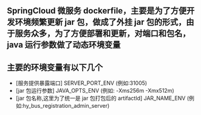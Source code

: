 ## SpringCloud 微服务 dockerfile，主要是为了方便开发环境频繁更新 jar 包，做成了外挂 jar 包的形式，由于服务众多，为了方便部署和更新，对端口和包名，java 运行参数做了动态环境变量

## 主要的环境变量有以下几个

- [服务提供暴露端口] SERVER_PORT_ENV (例如:31005)
- [jar 包运行参数] JAVA_OPTS_ENV (例如: -Xms256m -Xmx512m)
- [jar 包名称,这里为了统一是 jar 包打包后的 artifactId] JAR_NAME_ENV (例如:hy_bus_registration_admin_server)
